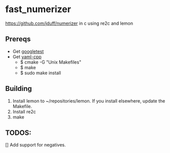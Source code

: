 # fast_numerizer

https://github.com/jduff/numerizer in c using re2c and lemon

## Prereqs

- Get [googletest](https://github.com/google/googletest)
- Get [yaml-cpp](https://github.com/jbeder/yaml-cpp)
    - $ cmake -G "Unix Makefiles"
    - $ make
    - $ sudo make install

## Building

1. Install lemon to ~/repositories/lemon. If you install elsewhere, update the Makefile.
2. Install re2c
3. make


## TODOS:
[] Add support for negatives.

